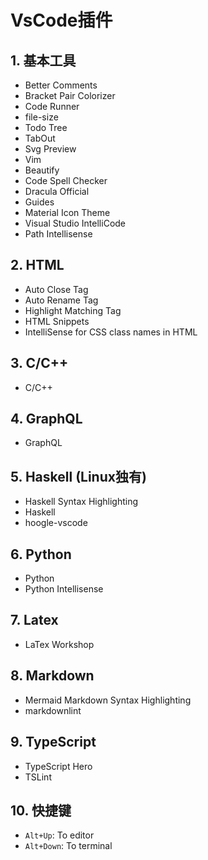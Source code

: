 # VsCode插件

## 1. 基本工具

+ Better Comments
+ Bracket Pair Colorizer
+ Code Runner
+ file-size
+ Todo Tree
+ TabOut
+ Svg Preview
+ Vim
+ Beautify
+ Code Spell Checker
+ Dracula Official
+ Guides
+ Material Icon Theme
+ Visual Studio IntelliCode
+ Path Intellisense

## 2. HTML

+ Auto Close Tag
+ Auto Rename Tag
+ Highlight Matching Tag
+ HTML Snippets
+ IntelliSense for CSS class names in HTML

## 3. C/C++

+ C/C++

## 4. GraphQL

+ GraphQL

## 5. Haskell (Linux独有)

+ Haskell Syntax Highlighting
+ Haskell
+ hoogle-vscode

## 6. Python

+ Python
+ Python Intellisense

## 7. Latex

+ LaTex Workshop

## 8. Markdown

+ Mermaid Markdown Syntax Highlighting
+ markdownlint

## 9. TypeScript

+ TypeScript Hero
+ TSLint

## 10. 快捷键

+ `Alt+Up`: To editor
+ `Alt+Down`: To terminal
